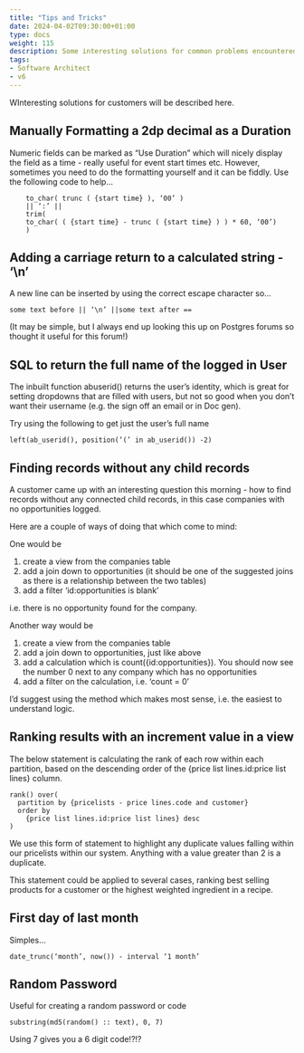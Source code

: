 ```yaml
---
title: "Tips and Tricks"
date: 2024-04-02T09:30:00+01:00
type: docs
weight: 115
description: Some interesting solutions for common problems encountered when building solutions in agileBase
tags:
- Software Architect
- v6
---
```

WInteresting solutions for customers will be described here.
## Manually Formatting a 2dp decimal as a Duration 
Numeric fields can be marked as “Use Duration” which will nicely display the field as a time - really useful for event start times etc.
However, sometimes you need to do the formatting yourself and it can be fiddly.
Use the following code to help…
~~~
    to_char( trunc ( {start time} ), ‘00’ )
    || ‘:’ ||
    trim(
    to_char( ( {start time} - trunc ( {start time} ) ) * 60, ‘00’)
    )
~~~

## Adding a carriage return to a calculated string - ‘\n’
A new line can be inserted by using the correct escape character so…
~~~
some text before || ‘\n’ ||some text after ==
~~~
(It may be simple, but I always end up looking this up on Postgres forums so thought it useful for this forum!)

## SQL to return the full name of the logged in User 
The inbuilt function abuserid() returns the user’s identity, which is great for setting dropdowns that are filled with users, but not so good when you don’t want their username (e.g. the sign off an email or in Doc gen).

Try using the following to get just the user’s full name
~~~
left(ab_userid(), position(‘(’ in ab_userid()) -2)
~~~

## Finding records without any child records 
A customer came up with an interesting question this morning - how to find records without any connected child records, in this case companies with no opportunities logged.

Here are a couple of ways of doing that which come to mind:

One would be

1. create a view from the companies table
2. add a join down to opportunities (it should be one of the suggested joins as there is a relationship between the two tables)
3. add a filter ‘id:opportunities is blank’

i.e. there is no opportunity found for the company.

Another way would be

1. create a view from the companies table
2. add a join down to opportunities, just like above
3. add a calculation which is count({id:opportunities}).
You should now see the number 0 next to any company which has no opportunities
4. add a filter on the calculation, i.e. ‘count = 0’

I’d suggest using the method which makes most sense, i.e. the easiest to understand logic.

## Ranking results with an increment value in a view 
The below statement is calculating the rank of each row within each partition, based on the descending order of the {price list lines.id:price list lines} column.
~~~
rank() over(
  partition by {pricelists - price lines.code and customer}
  order by
    {price list lines.id:price list lines} desc
)
~~~

We use this form of statement to highlight any duplicate values falling within our pricelists within our system. Anything with a value greater than 2 is a duplicate.

This statement could be applied to several cases, ranking best selling products for a customer or the highest weighted ingredient in a recipe.

## First day of last month 
Simples...
~~~
date_trunc(‘month’, now()) - interval ‘1 month’
~~~

## Random Password
Useful for creating a random password or code
~~~
substring(md5(random() :: text), 0, 7)
~~~
Using 7 gives you a 6 digit code!?!?





